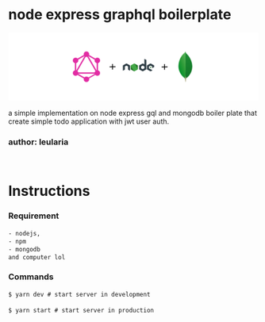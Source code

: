 # node express graphql boilerplate

![node_gql_mongo](https://github.com/LeulAria/node-graphql_boilerplate/blob/master/assets/node_gql_mongo.png)

a simple implementation on node express gql and mongodb boiler plate that create simple todo application with jwt user auth.

### author: leularia

<br/>

# Instructions

### Requirement

```
- nodejs,
- npm
- mongodb
and computer lol
```

### Commands

```
$ yarn dev # start server in development

$ yarn start # start server in production
```

